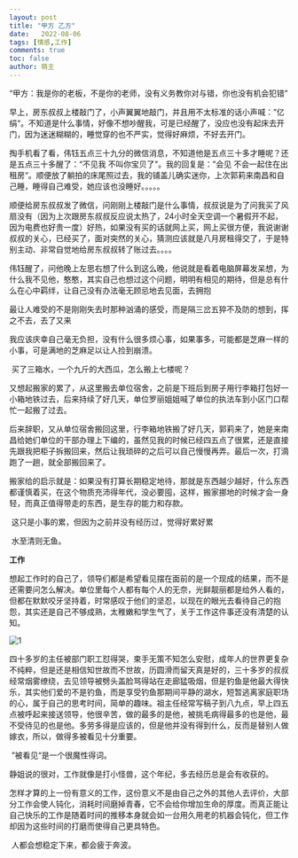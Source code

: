 ```yaml
---
layout: post
title: "甲方 乙方"
date:   2022-08-06
tags: [情感,工作]
comments: true
toc: false
author: 萌主
---
```




“甲方：我是你的老板，不是你的老师，没有义务教你对与错，你也没有机会犯错”

<!-- more -->

​         早上，房东叔叔上楼敲门了，小声翼翼地敲门，并且用不太标准的话小声喊：”亿绢“。不知道是什么事情，好像不想吵醒我，可是已经醒了，没应也没有起床去开门，因为迷迷糊糊的，睡觉穿的也不严实，觉得好麻烦，不好去开门。

​        掏手机看了看，伟钰五点三十九分的微信消息，不知道他是五点三十多才睡呢？还是五点三十多醒了：“不见我  不叫你宝贝了"。我的回复是：”会见  不会一起住在出租房“。顺便放了躺拍的床尾照过去，我的铺盖儿确实迷你，上次郭莉来南昌和自己睡，睡得自己难受，她应该也没睡好。。。。。

​        顺便给房东叔叔发了微信，问刚刚上楼敲门是什么事情，叔叔说是为了问我买了风扇没有（因为上次跟房东叔叔反应说太热了，24小时全天空调一个暑假开不起，因为电费也好贵一度）好热，如果没有买的话就网上买，网上买很方便，我说谢谢叔叔的关心，已经买了，面对突然的关心，猜测应该就是八月房租得交了，于是特别主动、非常自觉地给房东叔叔转了账过去。。。。

​        伟钰醒了，问他晚上左思右想了什么到这么晚，他说就是看着电脑屏幕发呆想，为什么我不见他，憨憨，其实自己也想过这个问题，明明有相见的期待，但是总有什么在心中羁绊，让自己没有办法毫无顾忌地去见面，去拥抱

​        最让人难受的不是刚刚失去时那种汹涌的感受，而是隔三岔五猝不及防的想到，挥之不去，去了又来

​        我应该庆幸自己毫无负担，没有什么很多烦心事，如果事多，可能都是芝麻一样的小事，可是满地的芝麻足以让人捡到崩溃。

​       买了三箱水，一个九斤的大西瓜，怎么搬上七楼呢？

​       又想起搬家的累了，从这里搬去单位宿舍，之前是下班后到房子用行李箱打包好一小箱地铁过去，后来持续了好几天，单位罗丽姐姐喊了单位的执法车到小区门口帮忙一起搬了过去。

​        后来辞职，又从单位宿舍搬回这里，行李箱地铁搬了好几天，郭莉来了，她是来南昌给她们单位的干部办理上下编的，虽然见我的时候已经四五点了很累，还是直接先跟我把柜子拆搬回来，然后让我琐碎的之后可以自己慢慢再弄。最后一次，打滴跑了一趟，就全部搬回来了。

​       搬家给的启示就是：如果没有打算长期稳定地待，那就是东西越少越好，什么东西都谨慎着买，在这个物质充沛得年代，没必要囤，这样，搬家挪地的时候才会一身轻，而真正值得带走的东西，是生存的能力和存款。

​      这只是小事的累，但因为之前并没有经历过，觉得好累好累

​      水至清则无鱼。

**工作**

​       想起工作时的自己了，领导们都是希望看见摆在面前的是一个现成的结果，而不是还需要问怎么解决。单位里每个人都有每个人的无奈，光鲜靓丽都是给外人看的，但都在默默咬牙坚持着，时常感叹于他们的坚忍，以现在的眼光去看待自己的抱怨，其实还是自己不够成熟，太稚嫩和学生气了，关于工作这件事还没有清楚的认知。

![1](https://hypofish-crowdfunding.oss-cn-shanghai.aliyuncs.com/yjblog/1.jpg)

​        四十多岁的主任被部门职工怼得哭，束手无策不知怎么安慰，成年人的世界更复杂不纯粹，但是还是相信知世故而不世故，历圆滑而留天真是好的，三十多岁的叔叔经常烟雾缭绕，去见领导被劈头盖脸骂得站在走廊猛吸烟，但是钓鱼是他最大得快乐，其实他们爱的不是钓鱼，而是享受钓鱼那期间平静的湖水，短暂逃离家庭职场的心，属于自己的思考时间，简单的趣味。祖主任经常写稿子到八九点，早上四五点被呼起来接送领导，他很辛苦，做的最多的是他，被挑毛病得最多的也是他，最不受待见的也是他。多劳多得是应该的，但是他并没有得到什么，反而是替别人做嫁衣，所以，做得多被看见十分重要。

​        ”被看见“是一个很魔性得词。

​        静姐说的很对，工作就像是打小怪兽，这个年纪，多去经历总是会有收获的。

​        怎样才算的上一份有意义的工作，这份意义不是由自己之外的其他人去评价，大部分工作会使人钝化，消耗时间磨掉青春，它不会给你增加生命的厚度。而真正能让自己快乐的工作是随着时间的推移本身就会如一台用久用老的机器会钝化，但工作却因为这些时间的打磨而使得自己更具特色。

​        人都会想稳定下来，都会疲于奔波。

​      









































​      
